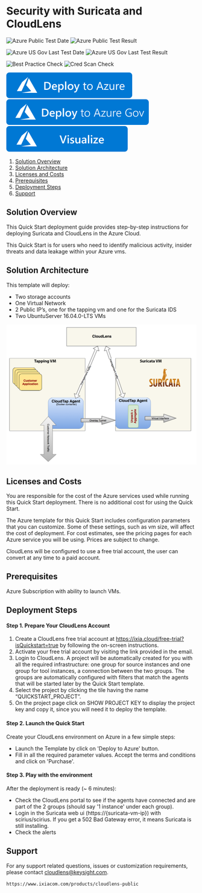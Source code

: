 # Security with Suricata and CloudLens

![Azure Public Test Date](https://azurequickstartsservice.blob.core.windows.net/badges/application-workloads/cloudlens/cloudlens-suricata-ubuntu/PublicLastTestDate.svg)
![Azure Public Test Result](https://azurequickstartsservice.blob.core.windows.net/badges/application-workloads/cloudlens/cloudlens-suricata-ubuntu/PublicDeployment.svg)

![Azure US Gov Last Test Date](https://azurequickstartsservice.blob.core.windows.net/badges/application-workloads/cloudlens/cloudlens-suricata-ubuntu/FairfaxLastTestDate.svg)
![Azure US Gov Last Test Result](https://azurequickstartsservice.blob.core.windows.net/badges/application-workloads/cloudlens/cloudlens-suricata-ubuntu/FairfaxDeployment.svg)

![Best Practice Check](https://azurequickstartsservice.blob.core.windows.net/badges/application-workloads/cloudlens/cloudlens-suricata-ubuntu/BestPracticeResult.svg)
![Cred Scan Check](https://azurequickstartsservice.blob.core.windows.net/badges/application-workloads/cloudlens/cloudlens-suricata-ubuntu/CredScanResult.svg)

[![Deploy To Azure](https://raw.githubusercontent.com/Azure/azure-quickstart-templates/master/1-CONTRIBUTION-GUIDE/images/deploytoazure.svg?sanitize=true)](https://portal.azure.com/#create/Microsoft.Template/uri/https%3A%2F%2Fraw.githubusercontent.com%2FAzure%2Fazure-quickstart-templates%2Fmaster%2Fapplication-workloads%2Fcloudlens%2Fcloudlens-suricata-ubuntu%2Fazuredeploy.json)  
[![Deploy To Azure US Gov](https://raw.githubusercontent.com/Azure/azure-quickstart-templates/master/1-CONTRIBUTION-GUIDE/images/deploytoazuregov.svg?sanitize=true)](https://portal.azure.us/#create/Microsoft.Template/uri/https%3A%2F%2Fraw.githubusercontent.com%2FAzure%2Fazure-quickstart-templates%2Fmaster%2Fapplication-workloads%2Fcloudlens%2Fcloudlens-suricata-ubuntu%2Fazuredeploy.json)
[![Visualize](https://raw.githubusercontent.com/Azure/azure-quickstart-templates/master/1-CONTRIBUTION-GUIDE/images/visualizebutton.svg?sanitize=true)](http://armviz.io/#/?load=https%3A%2F%2Fraw.githubusercontent.com%2FAzure%2Fazure-quickstart-templates%2Fmaster%2Fapplication-workloads%2Fcloudlens%2Fcloudlens-suricata-ubuntu%2Fazuredeploy.json)

<!-- TOC -->

1. [Solution Overview](#solution-overview)
2. [ Solution Architecture](#solution-architecture)
2. [Licenses and Costs ](#licenses-and-costs)
3. [Prerequisites](#prerequisites)
4. [Deployment Steps](#deployment-steps)
5. [Support](#support)

<!-- /TOC -->

## Solution Overview

This Quick Start deployment guide provides step-by-step instructions for deploying Suricata and CloudLens in the Azure Cloud.

This Quick Start is for users who need to identify malicious activity, insider threats and data leakage within your Azure vms.

## Solution Architecture

This template will deploy:

- Two storage accounts
-	One Virtual Network
-	2 Public IP’s, one for the tapping vm and one for the Suricata IDS
-	Two UbuntuServer 16.04.0-LTS VMs

![Deployment Solution Architecture](https://raw.githubusercontent.com/Azure/azure-quickstart-templates/master/application-workloads/cloudlens/cloudlens-suricata-ubuntu/images/architecture.png?raw=true)

## Licenses and Costs

You are responsible for the cost of the Azure services used while running this Quick Start deployment. There is no additional cost for using the Quick Start.

The Azure template for this Quick Start includes configuration parameters that you can customize. Some of these settings, such as vm size, will affect the cost of deployment. For cost estimates, see the pricing pages for each Azure service you will be
using. Prices are subject to change.

CloudLens will be configured to use a free trial account, the user can convert at any time to a paid account.

## Prerequisites

Azure Subscription with ability to launch VMs.

## Deployment Steps

#### Step 1. Prepare Your CloudLens Account

1. Create a CloudLens free trial account at https://ixia.cloud/free-trial?isQuickstart=true by following the on-screen instructions.
2. Activate your free trial account by visiting the link provided in the email.
3. Login to CloudLens. A project will be automatically created for you with all the required infrastructure: one group for source instances and one group for tool instances, a connection between the two groups. The groups are automatically configured with filters that match the agents that will be started later by the Quick Start template.
4. Select the project by clicking the tile having the name “QUICKSTART_PROJECT”.
5. On the project page click on SHOW PROJECT KEY to display the project key and copy it, since you will need it to deploy the template.

#### Step 2. Launch the Quick Start

Create your CloudLens environment on Azure in a few simple steps:
- Launch the Template by click on 'Deploy to Azure' button.
- Fill in all the required parameter values. Accept the terms and conditions and click on 'Purchase'.

#### Step 3. Play with the environment

After the deployment is ready (~ 6 minutes):
- Check the CloudLens portal to see if the agents have connected and are part of the 2 groups (should say '1 instance' under each group).
- Login in the Suricata web ui (https://{suricata-vm-ip}) with scirius/scirius. If you get a 502 Bad Gateway error, it means  Suricata is still installing.
- Check the alerts

## Support

For any support related questions, issues or customization requirements, please contact cloudlens@keysight.com.
```
https://www.ixiacom.com/products/cloudlens-public
```

